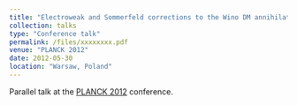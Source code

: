 ```yaml
---
title: "Electroweak and Sommerfeld corrections to the Wino DM annihilation"
collection: talks
type: "Conference talk"
permalink: /files/xxxxxxxx.pdf
venue: "PLANCK 2012"
date: 2012-05-30
location: "Warsaw, Poland"
---
```


Parallel talk at the [PLANCK 2012](http://planck12.fuw.edu.pl) conference.

